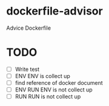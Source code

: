 # dockerfile-advisor
Advice Dockerfile

# TODO

* [ ] Write test
 * [ ] ENV ENV is collect up
  * [ ] find reference of docker document
 * [ ] ENV RUN ENV is not collect up
 * [ ] RUN RUN is not collect up
